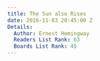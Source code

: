 ```yaml
---
title: The Sun also Rises
date: 2016-11-03 20:45:00 Z
Details:
  Author: Ernest Hemingway
  Readers List Rank: 63
  Boards List Rank: 45
---
```


